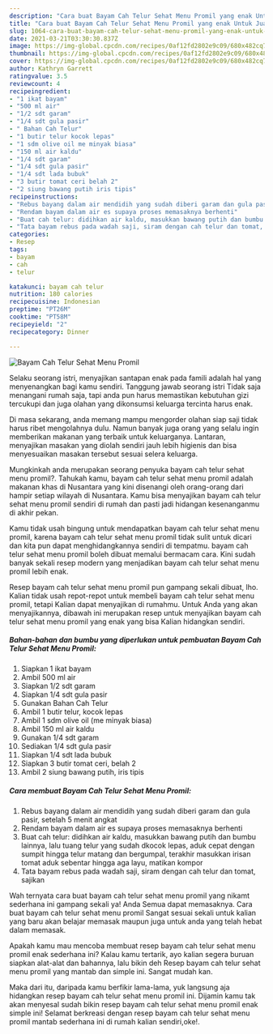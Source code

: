 ```yaml
---
description: "Cara buat Bayam Cah Telur Sehat Menu Promil yang enak Untuk Jualan"
title: "Cara buat Bayam Cah Telur Sehat Menu Promil yang enak Untuk Jualan"
slug: 1064-cara-buat-bayam-cah-telur-sehat-menu-promil-yang-enak-untuk-jualan
date: 2021-03-21T03:30:30.837Z
image: https://img-global.cpcdn.com/recipes/0af12fd2802e9c09/680x482cq70/bayam-cah-telur-sehat-menu-promil-foto-resep-utama.jpg
thumbnail: https://img-global.cpcdn.com/recipes/0af12fd2802e9c09/680x482cq70/bayam-cah-telur-sehat-menu-promil-foto-resep-utama.jpg
cover: https://img-global.cpcdn.com/recipes/0af12fd2802e9c09/680x482cq70/bayam-cah-telur-sehat-menu-promil-foto-resep-utama.jpg
author: Kathryn Garrett
ratingvalue: 3.5
reviewcount: 4
recipeingredient:
- "1 ikat bayam"
- "500 ml air"
- "1/2 sdt garam"
- "1/4 sdt gula pasir"
- " Bahan Cah Telur"
- "1 butir telur kocok lepas"
- "1 sdm olive oil me minyak biasa"
- "150 ml air kaldu"
- "1/4 sdt garam"
- "1/4 sdt gula pasir"
- "1/4 sdt lada bubuk"
- "3 butir tomat ceri belah 2"
- "2 siung bawang putih iris tipis"
recipeinstructions:
- "Rebus bayang dalam air mendidih yang sudah diberi garam dan gula pasir, setelah 5 menit angkat"
- "Rendam bayam dalam air es supaya proses memasaknya berhenti"
- "Buat cah telur: didihkan air kaldu, masukkan bawang putih dan bumbu lainnya, lalu tuang telur yang sudah dkocok lepas, aduk cepat dengan sumpit hingga telur matang dan bergumpal, terakhir masukkan irisan tomat aduk sebentar hingga aga layu, matikan kompor"
- "Tata bayam rebus pada wadah saji, siram dengan cah telur dan tomat, sajikan"
categories:
- Resep
tags:
- bayam
- cah
- telur

katakunci: bayam cah telur 
nutrition: 180 calories
recipecuisine: Indonesian
preptime: "PT26M"
cooktime: "PT58M"
recipeyield: "2"
recipecategory: Dinner

---
```



![Bayam Cah Telur Sehat Menu Promil](https://img-global.cpcdn.com/recipes/0af12fd2802e9c09/680x482cq70/bayam-cah-telur-sehat-menu-promil-foto-resep-utama.jpg)

Selaku seorang istri, menyajikan santapan enak pada famili adalah hal yang menyenangkan bagi kamu sendiri. Tanggung jawab seorang istri Tidak saja menangani rumah saja, tapi anda pun harus memastikan kebutuhan gizi tercukupi dan juga olahan yang dikonsumsi keluarga tercinta harus enak.

Di masa  sekarang, anda memang mampu mengorder olahan siap saji tidak harus ribet mengolahnya dulu. Namun banyak juga orang yang selalu ingin memberikan makanan yang terbaik untuk keluarganya. Lantaran, menyajikan masakan yang diolah sendiri jauh lebih higienis dan bisa menyesuaikan masakan tersebut sesuai selera keluarga. 



Mungkinkah anda merupakan seorang penyuka bayam cah telur sehat menu promil?. Tahukah kamu, bayam cah telur sehat menu promil adalah makanan khas di Nusantara yang kini disenangi oleh orang-orang dari hampir setiap wilayah di Nusantara. Kamu bisa menyajikan bayam cah telur sehat menu promil sendiri di rumah dan pasti jadi hidangan kesenanganmu di akhir pekan.

Kamu tidak usah bingung untuk mendapatkan bayam cah telur sehat menu promil, karena bayam cah telur sehat menu promil tidak sulit untuk dicari dan kita pun dapat menghidangkannya sendiri di tempatmu. bayam cah telur sehat menu promil boleh dibuat memalui bermacam cara. Kini sudah banyak sekali resep modern yang menjadikan bayam cah telur sehat menu promil lebih enak.

Resep bayam cah telur sehat menu promil pun gampang sekali dibuat, lho. Kalian tidak usah repot-repot untuk membeli bayam cah telur sehat menu promil, tetapi Kalian dapat menyajikan di rumahmu. Untuk Anda yang akan menyajikannya, dibawah ini merupakan resep untuk menyajikan bayam cah telur sehat menu promil yang enak yang bisa Kalian hidangkan sendiri.

<!--inarticleads1-->

##### Bahan-bahan dan bumbu yang diperlukan untuk pembuatan Bayam Cah Telur Sehat Menu Promil:

1. Siapkan 1 ikat bayam
1. Ambil 500 ml air
1. Siapkan 1/2 sdt garam
1. Siapkan 1/4 sdt gula pasir
1. Gunakan  Bahan Cah Telur
1. Ambil 1 butir telur, kocok lepas
1. Ambil 1 sdm olive oil (me minyak biasa)
1. Ambil 150 ml air kaldu
1. Gunakan 1/4 sdt garam
1. Sediakan 1/4 sdt gula pasir
1. Siapkan 1/4 sdt lada bubuk
1. Siapkan 3 butir tomat ceri, belah 2
1. Ambil 2 siung bawang putih, iris tipis




<!--inarticleads2-->

##### Cara membuat Bayam Cah Telur Sehat Menu Promil:

1. Rebus bayang dalam air mendidih yang sudah diberi garam dan gula pasir, setelah 5 menit angkat
1. Rendam bayam dalam air es supaya proses memasaknya berhenti
1. Buat cah telur: didihkan air kaldu, masukkan bawang putih dan bumbu lainnya, lalu tuang telur yang sudah dkocok lepas, aduk cepat dengan sumpit hingga telur matang dan bergumpal, terakhir masukkan irisan tomat aduk sebentar hingga aga layu, matikan kompor
1. Tata bayam rebus pada wadah saji, siram dengan cah telur dan tomat, sajikan




Wah ternyata cara buat bayam cah telur sehat menu promil yang nikamt sederhana ini gampang sekali ya! Anda Semua dapat memasaknya. Cara buat bayam cah telur sehat menu promil Sangat sesuai sekali untuk kalian yang baru akan belajar memasak maupun juga untuk anda yang telah hebat dalam memasak.

Apakah kamu mau mencoba membuat resep bayam cah telur sehat menu promil enak sederhana ini? Kalau kamu tertarik, ayo kalian segera buruan siapkan alat-alat dan bahannya, lalu bikin deh Resep bayam cah telur sehat menu promil yang mantab dan simple ini. Sangat mudah kan. 

Maka dari itu, daripada kamu berfikir lama-lama, yuk langsung aja hidangkan resep bayam cah telur sehat menu promil ini. Dijamin kamu tak akan menyesal sudah bikin resep bayam cah telur sehat menu promil enak simple ini! Selamat berkreasi dengan resep bayam cah telur sehat menu promil mantab sederhana ini di rumah kalian sendiri,oke!.

